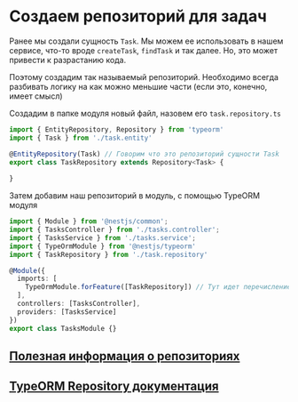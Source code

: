 # Создаем репозиторий для задач

Ранее мы создали сущность `Task`. Мы можем ее использовать в нашем сервисе, что-то вроде 
`createTask`, `findTask` и так далее. Но, это может привести к разрастанию кода.

Поэтому создадим так называемый репозиторий. Необходимо всегда разбивать логику на как можно меньшие части
(если это, конечно, имеет смысл)

Создадим в папке модуля новый файл, назовем его `task.repository.ts`

```typescript
import { EntityRepository, Repository } from 'typeorm'
import { Task } from './task.entity'

@EntityRepository(Task) // Говорим что это репозиторий сущности Task
export class TaskRepository extends Repository<Task> {
  
}
```

Затем добавим наш репозиторий в модуль, с помощью TypeORM модуля
```typescript
import { Module } from '@nestjs/common';
import { TasksController } from './tasks.controller';
import { TasksService } from './tasks.service';
import { TypeOrmModule } from '@nestjs/typeorm'
import { TaskRepository } from './task.repository'

@Module({
  imports: [
    TypeOrmModule.forFeature([TaskRepository]) // Тут идет перечисление модулей, который мы хотим включить в "экосистему" данного модуля
  ],
  controllers: [TasksController],
  providers: [TasksService]
})
export class TasksModule {}
```

## [Полезная информация о репозиториях](https://github.com/typeorm/typeorm/blob/master/docs/custom-repository.md)

## [TypeORM Repository документация](http://typeorm.delightful.studio/classes/_repository_repository_.repository.html)
